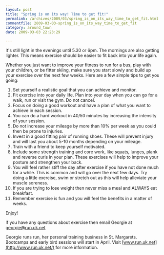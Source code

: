 ```yaml
---
layout: post
title: "Spring is on its way! Time to get fit!"
permalink: /archives/2009/03/spring_is_on_its_way_time_to_get_fit.html
commentfile: 2009-03-03-spring_is_on_its_way_time_to_get_fit
category: around_town
date: 2009-03-03 22:23:29

---
```


It's still light in the evenings until 5.30 or 6pm. The mornings are also getting lighter. This means exercise should be easier to fit back into your life again.

Whether you just want to improve your fitness to run for a bus, play with your children, or be fitter skiing, make sure you start slowly and build up your exercise over the next few weeks. Here are a few simple tips to get you going:

1.  Set yourself a realistic goal that you can achieve and monitor.
2.  Fit exercise into your daily life. Plan into your day when you can go for a walk, run or visit the gym. Do not cancel.
3.  Focus on doing a good workout and have a plan of what you want to achieve in each session.
4.  You can do a hard workout in 40/50 minutes by increasing the intensity of your session.
5.  Do not increase your mileage by more than 10% per week as you could then be prone to injuries.
6.  Invest in a good fitting pair of running shoes. These will prevent injury and will last you about 5-10 months depending on your mileage.
7.  Train with a friend to keep yourself motivated.
8.  Include some strength training and core work, like squats, lunges, plank and reverse curls in your plan. These exercises will help to improve your posture and strengthen your back.
9.  You will feel rather stiff the day after exercise if you have not done much for a while. This is common and will go over the next few days. Try doing a little exercise, swim or stretch out as this will help alleviate your muscle soreness.
10. If you are trying to lose weight then never miss a meal and ALWAYS eat breakfast.
11. Remember exercise is fun and you will feel the benefits in a matter of weeks.

Enjoy!

If you have any questions about exercise then email Georgie at <georgie@run.uk.net>

Georgie runs run, her personal training business in St. Margarets. Bootcamps and early bird sessions will start in April. Visit [www.run.uk.net](http://www.run.uk.net/) for more information.
